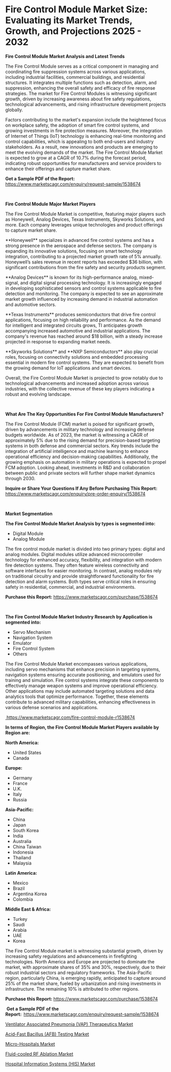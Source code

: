<p><h1>Fire Control Module Market Size: Evaluating its Market Trends, Growth, and Projections 2025 - 2032</h1></p><p><strong>Fire Control Module Market Analysis and Latest Trends</strong></p>
<p><p>The Fire Control Module serves as a critical component in managing and coordinating fire suppression systems across various applications, including industrial facilities, commercial buildings, and residential structures. It integrates multiple functions such as detection, alarm, and suppression, enhancing the overall safety and efficacy of fire response strategies. The market for Fire Control Modules is witnessing significant growth, driven by increasing awareness about fire safety regulations, technological advancements, and rising infrastructure development projects globally.</p><p>Factors contributing to the market's expansion include the heightened focus on workplace safety, the adoption of smart fire control systems, and growing investments in fire protection measures. Moreover, the integration of Internet of Things (IoT) technology is enhancing real-time monitoring and control capabilities, which is appealing to both end-users and industry stakeholders. As a result, new innovations and products are emerging to meet the evolving demands of the market. The Fire Control Module Market is expected to grow at a CAGR of 10.7% during the forecast period, indicating robust opportunities for manufacturers and service providers to enhance their offerings and capture market share.</p></p>
<p><strong>Get a Sample PDF of the Report:&nbsp;</strong> <a href="https://www.marketscagr.com/enquiry/request-sample/1538674?utm_campaign=3163&utm_medium=2&utm_source=Github&utm_content=ia&utm_term=06042025&utm_id=fire-control-module">https://www.marketscagr.com/enquiry/request-sample/1538674</a></p>
<p>&nbsp;</p>
<p><strong>Fire Control Module Major Market Players</strong></p>
<p><p>The Fire Control Module Market is competitive, featuring major players such as Honeywell, Analog Devices, Texas Instruments, Skyworks Solutions, and more. Each company leverages unique technologies and product offerings to capture market share.</p><p>**Honeywell** specializes in advanced fire control systems and has a strong presence in the aerospace and defense sectors. The company is expanding its innovative solutions, focusing on smart technology integration, contributing to a projected market growth rate of 5% annually. Honeywell’s sales revenue in recent reports has exceeded $36 billion, with significant contributions from the fire safety and security products segment.</p><p>**Analog Devices** is known for its high-performance analog, mixed-signal, and digital signal processing technology. It is increasingly engaged in developing sophisticated sensors and control systems applicable to fire detection and monitoring. The company is expected to see an approximate market growth influenced by increasing demand in industrial automation and automotive sectors.</p><p>**Texas Instruments** produces semiconductors that drive fire control applications, focusing on high reliability and performance. As the demand for intelligent and integrated circuits grows, TI anticipates growth accompanying increased automotive and industrial applications. The company's revenue has reached around $18 billion, with a steady increase projected in response to expanding market needs.</p><p>**Skyworks Solutions** and **NXP Semiconductors** also play crucial roles, focusing on connectivity solutions and embedded processing essential in modern fire control systems. They are expected to benefit from the growing demand for IoT applications and smart devices.</p><p>Overall, the Fire Control Module Market is projected to grow notably due to technological advancements and increased adoption across various industries, with the collective revenue of these key players indicating a robust and evolving landscape.</p></p>
<p>&nbsp;</p>
<p><strong>What Are The Key Opportunities For Fire Control Module Manufacturers?</strong></p>
<p><p>The Fire Control Module (FCM) market is poised for significant growth, driven by advancements in military technology and increasing defense budgets worldwide. As of 2023, the market is witnessing a CAGR of approximately 5% due to the rising demand for precision-based targeting systems in both defense and commercial sectors. Key trends include the integration of artificial intelligence and machine learning to enhance operational efficiency and decision-making capabilities. Additionally, the growing emphasis on automation in military operations is expected to propel FCM adoption. Looking ahead, investments in R&D and collaboration between public and private sectors will further shape market dynamics through 2030.</p></p>
<p><strong>Inquire or Share Your Questions If Any Before Purchasing This Report:</strong> <a href="https://www.marketscagr.com/enquiry/pre-order-enquiry/1538674?utm_campaign=3163&utm_medium=2&utm_source=Github&utm_content=ia&utm_term=06042025&utm_id=fire-control-module">https://www.marketscagr.com/enquiry/pre-order-enquiry/1538674</a></p>
<p>&nbsp;</p>
<p><strong>Market Segmentation</strong></p>
<p><strong>The Fire Control Module Market Analysis by types is segmented into:</strong></p>
<p><ul><li>Digital Module</li><li>Analog Module</li></ul></p>
<p><p>The fire control module market is divided into two primary types: digital and analog modules. Digital modules utilize advanced microcontroller technology for enhanced accuracy, flexibility, and integration with modern fire detection systems. They often feature wireless connectivity and software interfaces for easier monitoring. In contrast, analog modules rely on traditional circuitry and provide straightforward functionality for fire detection and alarm systems. Both types serve critical roles in ensuring safety in residential, commercial, and industrial environments.</p></p>
<p><strong>Purchase this Report:&nbsp;</strong><a href="https://www.marketscagr.com/purchase/1538674?utm_campaign=3163&utm_medium=2&utm_source=Github&utm_content=ia&utm_term=06042025&utm_id=fire-control-module">https://www.marketscagr.com/purchase/1538674</a></p>
<p>&nbsp;</p>
<p><strong>The Fire Control Module Market Industry Research by Application is segmented into:</strong></p>
<p><ul><li>Servo Mechanism</li><li>Navigation System</li><li>Emulator</li><li>Fire Control System</li><li>Others</li></ul></p>
<p><p>The Fire Control Module Market encompasses various applications, including servo mechanisms that enhance precision in targeting systems, navigation systems ensuring accurate positioning, and emulators used for training and simulation. Fire control systems integrate these components to effectively manage weapon systems and improve operational efficiency. Other applications may include automated targeting solutions and data analytics tools that optimize performance. Together, these elements contribute to advanced military capabilities, enhancing effectiveness in various defense scenarios and applications.</p></p>
<p><a href="https://www.marketscagr.com/fire-control-module-r1538674?utm_campaign=3163&utm_medium=2&utm_source=Github&utm_content=ia&utm_term=06042025&utm_id=fire-control-module">&nbsp;https://www.marketscagr.com/fire-control-module-r1538674</a></p>
<p><strong>In terms of Region, the Fire Control Module Market Players available by Region are:</strong></p>
<p>
    <p> <strong> North America: </strong>
        <ul>
            <li>United States</li>
            <li>Canada</li>
        </ul>
        </p> 
    <p> <strong> Europe: </strong>
        <ul>
            <li>Germany</li>
            <li>France</li>
            <li>U.K.</li>
            <li>Italy</li>
            <li>Russia</li>
        </ul>
        </p> 
    <p> <strong> Asia-Pacific: </strong>
        <ul>
            <li>China</li>
            <li>Japan</li>
            <li>South Korea</li>
            <li>India</li>
            <li>Australia</li>
            <li>China Taiwan</li>
            <li>Indonesia</li>
            <li>Thailand</li>
            <li>Malaysia</li>
        </ul>
        </p> 
    <p> <strong> Latin America: </strong>
        <ul>
            <li>Mexico</li>
            <li>Brazil</li>
            <li>Argentina Korea</li>
            <li>Colombia</li>
        </ul>
        </p> 
    <p> <strong> Middle East & Africa: </strong>
        <ul>
            <li>Turkey</li>
            <li>Saudi</li>
            <li>Arabia</li>
            <li>UAE</li>
            <li>Korea</li>
        </ul>
    </p>
    </p>
<p><p>The Fire Control Module market is witnessing substantial growth, driven by increasing safety regulations and advancements in firefighting technologies. North America and Europe are projected to dominate the market, with approximate shares of 35% and 30%, respectively, due to their robust industrial sectors and regulatory frameworks. The Asia-Pacific region, particularly China, is emerging rapidly, anticipated to capture around 25% of the market share, fueled by urbanization and rising investments in infrastructure. The remaining 10% is attributed to other regions.</p></p>
<p><strong>Purchase this Report: </strong><a href="https://www.marketscagr.com/purchase/1538674?utm_campaign=3163&utm_medium=2&utm_source=Github&utm_content=ia&utm_term=06042025&utm_id=fire-control-module">https://www.marketscagr.com/purchase/1538674</a></p>
<p>&nbsp;<strong>Get a Sample PDF of the Report:&nbsp;&nbsp;</strong><a href="https://www.marketscagr.com/enquiry/request-sample/1538674?utm_campaign=3163&utm_medium=2&utm_source=Github&utm_content=ia&utm_term=06042025&utm_id=fire-control-module">https://www.marketscagr.com/enquiry/request-sample/1538674</a></p>
<p><strong></strong></p>
<p><p><a href="https://www.linkedin.com/pulse/global-ventilator-associated-pneumonia-vap-therapeutics-market-ud8wc?utm_campaign=3163&utm_medium=2&utm_source=Github&utm_content=ia&utm_term=06042025&utm_id=fire-control-module">Ventilator Associated Pneumonia (VAP) Therapeutics Market</a></p><p><a href="https://www.linkedin.com/pulse/driving-forces-global-acid-fast-bacillus-afb-testing-xodic?utm_campaign=3163&utm_medium=2&utm_source=Github&utm_content=ia&utm_term=06042025&utm_id=fire-control-module">Acid-Fast Bacillus (AFB) Testing Market</a></p><p><a href="https://www.linkedin.com/pulse/micro-hospitals-market-overview-2025-2032-projected-4wkyc?utm_campaign=3163&utm_medium=2&utm_source=Github&utm_content=ia&utm_term=06042025&utm_id=fire-control-module">Micro-Hospitals Market</a></p><p><a href="https://www.linkedin.com/pulse/fluid-cooled-rf-ablation-market-analysis-post-pandemic-5npdc?utm_campaign=3163&utm_medium=2&utm_source=Github&utm_content=ia&utm_term=06042025&utm_id=fire-control-module">Fluid-cooled RF Ablation Market</a></p><p><a href="https://www.linkedin.com/pulse/hospital-information-systems-his-market-size-analysis-2025-2032-68foc?utm_campaign=3163&utm_medium=2&utm_source=Github&utm_content=ia&utm_term=06042025&utm_id=fire-control-module">Hospital Information Systems (HIS) Market</a></p></p>